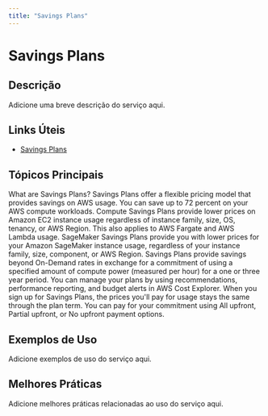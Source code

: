 ```yaml
---
title: "Savings Plans"
---
```


# Savings Plans

## Descrição

Adicione uma breve descrição do serviço aqui.

## Links Úteis

- [Savings Plans](https://docs.aws.amazon.com/savingsplans/latest/userguide/what-is-savings-plans.html)

## Tópicos Principais

What are Savings Plans?
Savings Plans offer a flexible pricing model that provides savings on AWS usage. You
  can save up to 72 percent on your AWS compute workloads. Compute Savings Plans provide lower prices on
  Amazon EC2 instance usage regardless of instance family, size, OS, tenancy, or AWS Region. This also
  applies to AWS Fargate and AWS Lambda usage. SageMaker Savings Plans provide you with lower prices for your
  Amazon SageMaker instance usage, regardless of your instance family, size, component, or AWS Region. 
Savings Plans provide savings beyond On-Demand rates in exchange for a commitment of using a
  specified amount of compute power (measured per hour) for a one or three year period.
You can manage your plans by using recommendations, performance reporting, and budget alerts
  in AWS Cost Explorer.
When you sign up for Savings Plans, the prices you'll pay for usage stays the same through the plan
  term. You can pay for your commitment using All upfront, Partial
   upfront, or No upfront payment options.

## Exemplos de Uso

Adicione exemplos de uso do serviço aqui.

## Melhores Práticas

Adicione melhores práticas relacionadas ao uso do serviço aqui.

